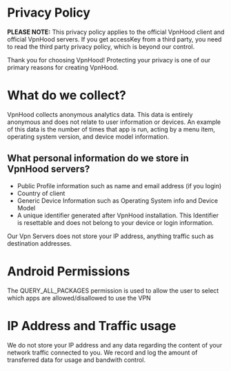 # Privacy Policy

**PLEASE NOTE:** This privacy policy applies to the official VpnHood client and official VpnHood servers. If you get accessKey from a third party, you need to read the third party privacy policy, which is beyond our control.

Thank you for choosing VpnHood! Protecting your privacy is one of our primary reasons for creating VpnHood.

# What do we collect?
VpnHood collects anonymous analytics data. This data is entirely anonymous and does not relate to user information or devices. An example of this data is the number of times that app is run, acting by a menu item, operating system version, and device model information.

## What personal information do we store in VpnHood servers?
* Public Profile information such as name and email address (if you login)
* Country of client
* Generic Device Information such as Operating System info and Device Model
* A unique identifier generated after VpnHood installation. This Identifier is resettable and does not belong to your device or login information.

Our Vpn Servers does not store your IP address, anything traffic such as destination addresses. 

# Android Permissions
The QUERY_ALL_PACKAGES permission is used to allow the user to select which apps are allowed/disallowed to use the VPN

# IP Address and Traffic usage
We do not store your IP address and any data regarding the content of your network traffic connected to you. We record and log the amount of transferred data for usage and bandwith control.

